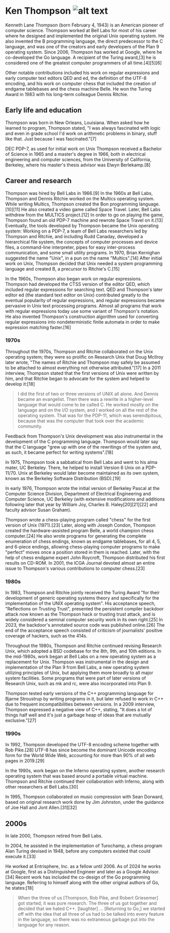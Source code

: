 # Ken Thompson ![alt text](image-1.png)

Kenneth Lane Thompson (born February 4, 1943) is an American pioneer of computer science. Thompson worked at Bell Labs for most of his career where he designed and implemented the original Unix operating system. He also invented the B programming language, the direct predecessor to the C language, and was one of the creators and early developers of the Plan 9 operating system. Since 2006, Thompson has worked at Google, where he co-developed the Go language. A recipient of the Turing award,[3] he is considered one of the greatest computer programmers of all time.[4][5][6]

Other notable contributions included his work on regular expressions and early computer text editors QED and ed, the definition of the UTF-8 encoding, and his work on computer chess that included the creation of endgame tablebases and the chess machine Belle. He won the Turing Award in 1983 with his long-term colleague Dennis Ritchie.

## Early life and education
Thompson was born in New Orleans, Louisiana. When asked how he learned to program, Thompson stated, "I was always fascinated with logic and even in grade school I'd work on arithmetic problems in binary, stuff like that. Just because I was fascinated."[7]


DEC PDP-7, as used for initial work on Unix
Thompson received a Bachelor of Science in 1965 and a master's degree in 1966, both in electrical engineering and computer sciences, from the University of California, Berkeley, where his master's thesis advisor was Elwyn Berlekamp.[8]

## Career and research
Thompson was hired by Bell Labs in 1966.[9] In the 1960s at Bell Labs, Thompson and Dennis Ritchie worked on the Multics operating system. While writing Multics, Thompson created the Bon programming language.[10][11] He also created a video game called Space Travel. Later, Bell Labs withdrew from the MULTICS project.[12] In order to go on playing the game, Thompson found an old PDP-7 machine and rewrote Space Travel on it.[13] Eventually, the tools developed by Thompson became the Unix operating system: Working on a PDP-7, a team of Bell Labs researchers led by Thompson and Ritchie, and including Rudd Canaday, developed a hierarchical file system, the concepts of computer processes and device files, a command-line interpreter, pipes for easy inter-process communication, and some small utility programs. In 1970, Brian Kernighan suggested the name "Unix", in a pun on the name "Multics".[14] After initial work on Unix, Thompson decided that Unix needed a system programming language and created B, a precursor to Ritchie's C.[15]

In the 1960s, Thompson also began work on regular expressions. Thompson had developed the CTSS version of the editor QED, which included regular expressions for searching text. QED and Thompson's later editor ed (the standard text editor on Unix) contributed greatly to the eventual popularity of regular expressions, and regular expressions became pervasive in Unix text processing programs. Almost all programs that work with regular expressions today use some variant of Thompson's notation. He also invented Thompson's construction algorithm used for converting regular expressions into nondeterministic finite automata in order to make expression matching faster.[16]

### 1970s
Throughout the 1970s, Thompson and Ritchie collaborated on the Unix operating system; they were so prolific on Research Unix that Doug McIlroy later wrote, "The names of Ritchie and Thompson may safely be assumed to be attached to almost everything not otherwise attributed."[17] In a 2011 interview, Thompson stated that the first versions of Unix were written by him, and that Ritchie began to advocate for the system and helped to develop it:[18]

> I did the first of two or three versions of UNIX all alone. And Dennis became an evangelist. Then there was a rewrite in a higher-level language that would come to be called C. He worked mostly on the language and on the I/O system, and I worked on all the rest of the operating system. That was for the PDP-11, which was serendipitous, because that was the computer that took over the academic community.

Feedback from Thompson's Unix development was also instrumental in the development of the C programming language. Thompson would later say that the C language "grew up with one of the rewritings of the system and, as such, it became perfect for writing systems".[18]

In 1975, Thompson took a sabbatical from Bell Labs and went to his alma mater, UC Berkeley. There, he helped to install Version 6 Unix on a PDP-11/70. Unix at Berkeley would later become maintained as its own system, known as the Berkeley Software Distribution (BSD).[19]

In early 1976, Thompson wrote the initial version of Berkeley Pascal at the Computer Science Division, Department of Electrical Engineering and Computer Science, UC Berkeley (with extensive modifications and additions following later that year by William Joy, Charles B. Haley[20][21][22] and faculty advisor Susan Graham).

Thompson wrote a chess-playing program called "chess" for the first version of Unix (1971).[23] Later, along with Joseph Condon, Thompson created the hardware-assisted program Belle, a world champion chess computer.[24] He also wrote programs for generating the complete enumeration of chess endings, known as endgame tablebases, for all 4, 5, and 6-piece endings, allowing chess-playing computer programs to make "perfect" moves once a position stored in them is reached. Later, with the help of chess endgame expert John Roycroft, Thompson distributed his first results on CD-ROM. In 2001, the ICGA Journal devoted almost an entire issue to Thompson's various contributions to computer chess.[23]

### 1980s
In 1983, Thompson and Ritchie jointly received the Turing Award "for their development of generic operating systems theory and specifically for the implementation of the UNIX operating system". His acceptance speech, "Reflections on Trusting Trust", presented the persistent compiler backdoor attack now known as the Thompson hack or trusting trust attack, and is widely considered a seminal computer security work in its own right.[25] In 2023, the backdoor's annotated source code was published online.[26] The end of the acceptance speech consisted of criticism of journalists' positive coverage of hackers, such as the 414s.

Throughout the 1980s, Thompson and Ritchie continued revising Research Unix, which adopted a BSD codebase for the 8th, 9th, and 10th editions. In the mid-1980s, work began at Bell Labs on a new operating system as a replacement for Unix. Thompson was instrumental in the design and implementation of the Plan 9 from Bell Labs, a new operating system utilizing principles of Unix, but applying them more broadly to all major system facilities. Some programs that were part of later versions of Research Unix, such as mk and rc, were also incorporated into Plan 9.

Thompson tested early versions of the C++ programming language for Bjarne Stroustrup by writing programs in it, but later refused to work in C++ due to frequent incompatibilities between versions. In a 2009 interview, Thompson expressed a negative view of C++, stating, "It does a lot of things half well and it's just a garbage heap of ideas that are mutually exclusive."[27]

### 1990s
In 1992, Thompson developed the UTF-8 encoding scheme together with Rob Pike.[28] UTF-8 has since become the dominant Unicode encoding form for the World Wide Web, accounting for more than 90% of all web pages in 2019.[29]

In the 1990s, work began on the Inferno operating system, another research operating system that was based around a portable virtual machine. Thompson and Ritchie continued their collaboration with Inferno, along with other researchers at Bell Labs.[30]

In 1995, Thompson collaborated on music compression with Sean Dorward, based on original research work done by Jim Johnston, under the guidance of Joe Hall and Jont Allen.[31][32]

## 2000s
In late 2000, Thompson retired from Bell Labs.

In 2004, he assisted in the implementation of Turochamp, a chess program Alan Turing devised in 1948, before any computers existed that could execute it.[33]

He worked at Entrisphere, Inc. as a fellow until 2006. As of 2024 he works at Google, first as a Distinguished Engineer and later as a Google Advisor.[34] Recent work has included the co-design of the Go programming language. Referring to himself along with the other original authors of Go, he states:[18]

> When the three of us [Thompson, Rob Pike, and Robert Griesemer] got started, it was pure research. The three of us got together and decided that we hated C++. [laughter] ... [Returning to Go,] we started off with the idea that all three of us had to be talked into every feature in the language, so there was no extraneous garbage put into the language for any reason.